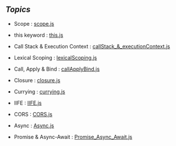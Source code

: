 ## _Topics_
- Scope : [scope.js](./scope.js)
- this keyword : [this.js](./this.js)
- Call Stack & Execution Context : [callStack_&_executionContext.js](./callStack_EC.js)
- Lexical Scoping : [lexicalScoping.js ](./lexicalScoping.js)

- Call, Apply & Bind : [callApplyBind.js](./callApplyBind.js)
- Closure : [closure.js](./closure.js)
- Currying : [currying.js](./currying.js)
- IIFE : [IIFE.js](./IIFE.js)
- CORS : [CORS.js](./CORS.js)

- Async : [Async.js](./asyncJS.js)
- Promise & Async-Await : [Promise_Async_Await.js](./promise_async_await.js)

